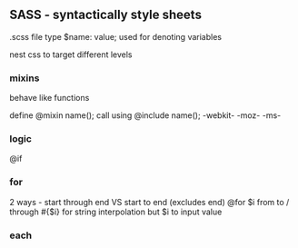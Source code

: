 ## SASS - syntactically style sheets
.scss file type
$name: value; used for denoting variables

nest css to target different levels

### mixins
behave like functions 

define @mixin name();
call using @include name();
-webkit-
-moz-
-ms-

### logic
@if

### for
2 ways - start through end VS start to end (excludes end)
@for $i from <start> to / through <end>
#{$i} for string interpolation but $i to input value

### each

